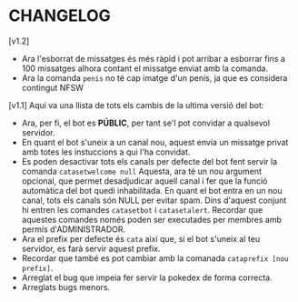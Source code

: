 # CHANGELOG

\[v1.2\]

- Ara l'esborrat de missatges és més ràpid i pot arribar a esborrar fins a 100 missatges alhora contant el missatge enviat amb la comanda.
- Ara la comanda `penis` no té cap imatge d'un penis, ja que es considera contingut NFSW 

\[v1.1\]
Aqui va una llista de tots els cambis de la ultima versió del bot:

- Ara, per fi, el bot es **PÚBLIC**, per tant se'l pot convidar a qualsevol servidor.
- En quant el bot s'uneix a un canal nou, aquest envia un missatge privat amb totes les instuccions a qui l'ha convidat.
- Es poden desactivar tots els canals per defecte del bot fent servir la comanda `catasetwelcome null`
    Aquesta, ara té un nou argument opcional, que permet desadjudicar aquell canal i fer que la funció automàtica del bot quedi inhabilitada.
    En quant el bot entra en un nou canal, tots els canals són NULL per evitar spam.
    Dins d'aquest conjunt hi entren les comandes `catasetbot` i `catasetalert`.
    Recordar que aquestes comandes només poden ser executades per membres amb permís d'ADMINISTRADOR.
- Ara el prefix per defecte és `cata` així que, si el bot s'uneix al teu servidor, es farà servir aquest prefix.
- Recordar que també es pot cambiar amb la comanada `cataprefix [nou prefix]`.
- Arreglat el bug que impeia fer servir la pokedex de forma correcta.
- Arreglats bugs menors.
